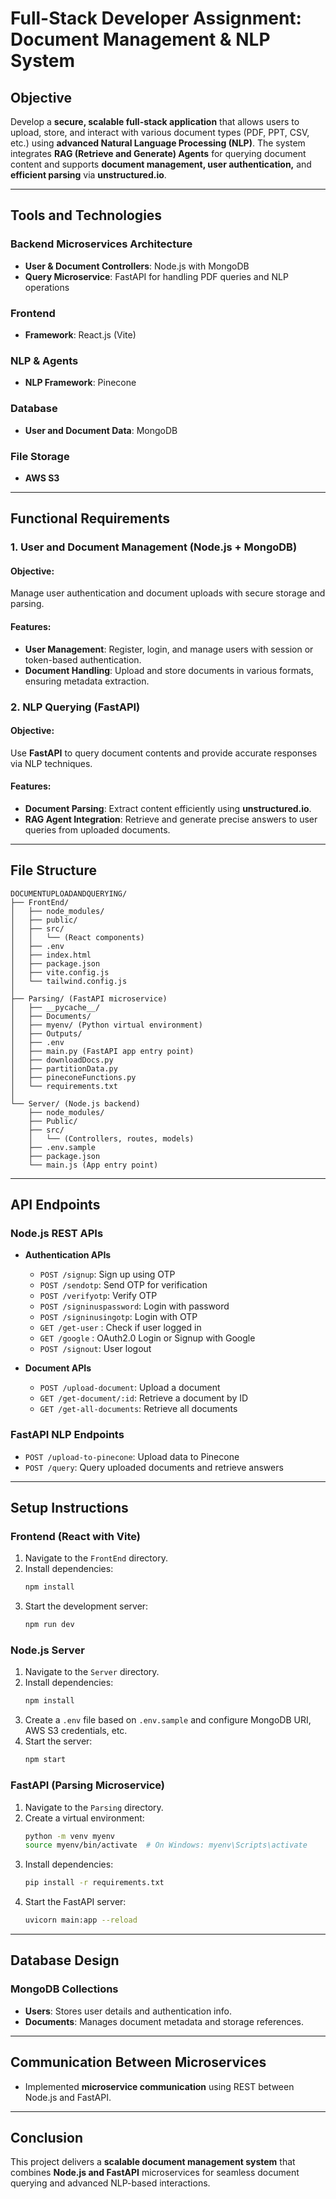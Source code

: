 
# Full-Stack Developer Assignment: Document Management & NLP System

## Objective

Develop a **secure, scalable full-stack application** that allows users to upload, store, and interact with various document types (PDF, PPT, CSV, etc.) using **advanced Natural Language Processing (NLP)**. The system integrates **RAG (Retrieve and Generate) Agents** for querying document content and supports **document management, user authentication,** and **efficient parsing** via **unstructured.io**.

---

## Tools and Technologies

### **Backend Microservices Architecture**
- **User & Document Controllers**: Node.js with MongoDB  
- **Query Microservice**: FastAPI for handling PDF queries and NLP operations  

### **Frontend**
- **Framework**: React.js (Vite)  

### **NLP & Agents**
- **NLP Framework**: Pinecone  

### **Database**
- **User and Document Data**: MongoDB  

### **File Storage**
- **AWS S3**  

---

## Functional Requirements

### 1. **User and Document Management (Node.js + MongoDB)**
#### Objective:  
Manage user authentication and document uploads with secure storage and parsing.

#### Features:
- **User Management**: Register, login, and manage users with session or token-based authentication.  
- **Document Handling**: Upload and store documents in various formats, ensuring metadata extraction.

### 2. **NLP Querying (FastAPI)**
#### Objective:  
Use **FastAPI** to query document contents and provide accurate responses via NLP techniques.

#### Features:
- **Document Parsing**: Extract content efficiently using **unstructured.io**.  
- **RAG Agent Integration**: Retrieve and generate precise answers to user queries from uploaded documents.

---

## File Structure

```
DOCUMENTUPLOADANDQUERYING/
├── FrontEnd/
│   ├── node_modules/
│   ├── public/
│   ├── src/
│   │   └── (React components)
│   ├── .env
│   ├── index.html
│   ├── package.json
│   ├── vite.config.js
│   └── tailwind.config.js
│
├── Parsing/ (FastAPI microservice)
│   ├── __pycache__/
│   ├── Documents/
│   ├── myenv/ (Python virtual environment)
│   ├── Outputs/
│   ├── .env
│   ├── main.py (FastAPI app entry point)
│   ├── downloadDocs.py
│   ├── partitionData.py
│   ├── pineconeFunctions.py
│   └── requirements.txt
│
└── Server/ (Node.js backend)
    ├── node_modules/
    ├── Public/
    ├── src/
    │   └── (Controllers, routes, models)
    ├── .env.sample
    ├── package.json
    └── main.js (App entry point)
```

---

## API Endpoints

### **Node.js REST APIs**
- **Authentication APIs**
  - `POST /signup`: Sign up using OTP  
  - `POST /sendotp`: Send OTP for verification  
  - `POST /verifyotp`: Verify OTP  
  - `POST /signinuspassword`: Login with password  
  - `POST /signinusingotp`: Login with OTP
  - `GET /get-user` : Check if user logged in
  - `GET /google` : OAuth2.0 Login or Signup with Google
  - `POST /signout`: User logout  

- **Document APIs**
  - `POST /upload-document`: Upload a document  
  - `GET /get-document/:id`: Retrieve a document by ID  
  - `GET /get-all-documents`: Retrieve all documents  

### **FastAPI NLP Endpoints**
- `POST /upload-to-pinecone`: Upload data to Pinecone  
- `POST /query`: Query uploaded documents and retrieve answers  

---

## Setup Instructions

### **Frontend (React with Vite)**
1. Navigate to the `FrontEnd` directory.
2. Install dependencies:
   ```bash
   npm install
   ```
3. Start the development server:
   ```bash
   npm run dev
   ```

### **Node.js Server**
1. Navigate to the `Server` directory.
2. Install dependencies:
   ```bash
   npm install
   ```
3. Create a `.env` file based on `.env.sample` and configure MongoDB URI, AWS S3 credentials, etc.
4. Start the server:
   ```bash
   npm start
   ```

### **FastAPI (Parsing Microservice)**
1. Navigate to the `Parsing` directory.
2. Create a virtual environment:
   ```bash
   python -m venv myenv
   source myenv/bin/activate  # On Windows: myenv\Scripts\activate
   ```
3. Install dependencies:
   ```bash
   pip install -r requirements.txt
   ```
4. Start the FastAPI server:
   ```bash
   uvicorn main:app --reload
   ```

---

## Database Design

### **MongoDB Collections**  
- **Users**: Stores user details and authentication info.  
- **Documents**: Manages document metadata and storage references.  

---

## Communication Between Microservices

- Implemented **microservice communication** using REST between Node.js and FastAPI.  

---

## Conclusion

This project delivers a **scalable document management system** that combines **Node.js and FastAPI** microservices for seamless document querying and advanced NLP-based interactions.
